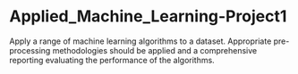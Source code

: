# Applied_Machine_Learning-Project1
Apply a range of machine learning algorithms to a dataset. Appropriate pre-processing methodologies should be applied and a comprehensive reporting evaluating the performance of the algorithms.

